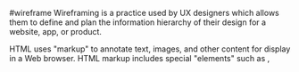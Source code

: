 #wireframe
Wireframing is a practice used by UX designers which allows them to define and plan the information hierarchy of their design for a website, app, or product. 



HTML uses "markup" to annotate text, images, and other content for display in a Web browser. HTML markup includes special "elements" such as <head>, <title>, <body>, <header>, <footer>, <article>, <section>, <p>, <div>, <span>, <img>, 